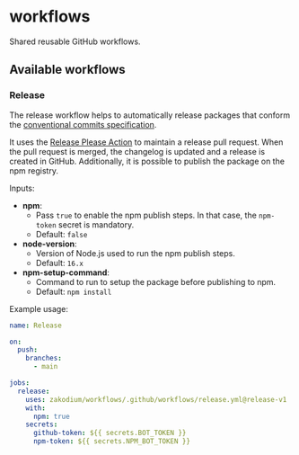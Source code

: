 # workflows

Shared reusable GitHub workflows.

## Available workflows

### Release

The release workflow helps to automatically release packages that conform the
[conventional commits specification](https://www.conventionalcommits.org/en/v1.0.0/).

It uses the [Release Please Action](https://github.com/google-github-actions/release-please-action#release-please-action)
to maintain a release pull request. When the pull request is merged, the changelog
is updated and a release is created in GitHub. Additionally, it is possible to
publish the package on the npm registry.

Inputs:

* **npm**:
  * Pass `true` to enable the npm publish steps. In that case, the `npm-token`
    secret is mandatory.
  * Default: `false`
* **node-version**:
  * Version of Node.js used to run the npm publish steps.
  * Default: `16.x`
* **npm-setup-command**:
  * Command to run to setup the package before publishing to npm.
  * Default: `npm install`

Example usage:

````yml
name: Release

on:
  push:
    branches:
      - main

jobs:
  release:
    uses: zakodium/workflows/.github/workflows/release.yml@release-v1
    with:
      npm: true
    secrets:
      github-token: ${{ secrets.BOT_TOKEN }}
      npm-token: ${{ secrets.NPM_BOT_TOKEN }}
````
